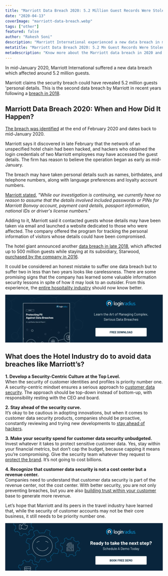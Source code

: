 ```yaml
---
title: "Marriott Data Breach 2020: 5.2 Million Guest Records Were Stolen"
date: "2020-04-13"
coverImage: "marriott-data-breach.webp"
tags: ["other"]
featured: false 
author: "Rakesh Soni"
description: "Marriott International experienced a new data breach in mid-January 2020, which affected about 5.2 million guests."
metatitle: "Marriott Data Breach 2020: 5.2 Mn Guest Records Were Stolen | LoginRadius"
metadescription: "Know more about the Marriott data breach in 2020 and the steps you can follow to avoid encountering such cyberattacks."
---
```


In mid-January 2020, Marriott International suffered a new data breach which affected around 5.2 million guests.

Marriott claims the security breach could have revealed 5.2 million guests 'personal details. This is the second data breach by Marriott in recent years following a [breach in 2018](https://www.washingtonpost.com/business/2018/11/30/marriott-discloses-massive-data-breach-impacting-million-guests/).

## Marriott Data Breach 2020: When and How Did It Happen?

[The breach was identified](https://news.marriott.com/news/2020/03/31/marriott-international-notifies-guests-of-property-system-incident/) at the end of February 2020 and dates back to mid-January 2020.

Marriott says it discovered in late February that the network of an unspecified hotel chain had been hacked, and hackers who obtained the login credentials of two Marriott employees may have accessed the guest details. The firm has reason to believe the operation began as early as mid-January.

The breach may have taken personal details such as names, birthdates, and telephone numbers, along with language preferences and loyalty account numbers. 

[Marriott stated](https://mysupport.marriott.com/), _"While our investigation is continuing, we currently have no reason to assume that the details involved included passwords or PINs for Marriott Bonvoy account, payment card details, passport information, national IDs or driver's license numbers."_

Adding to it, Marriott said it contacted guests whose details may have been taken via email and launched a website dedicated to those who were affected. The company offered the program for tracking the personal information of visitors whose details could have been compromised.

The hotel giant announced another [data breach in late 2018](https://news.marriott.com/2018/11/marriott-announces-starwood-guest-reservation-database-security-incident/), which affected up to 500 million guests while staying at its subsidiary, Starwood, [purchased by the company in 2016](https://www.cnbc.com/2016/09/23/marriott-buys-starwood-becoming-worlds-largest-hotel-chain.html).

It could be considered an honest mistake to suffer one data breach but to suffer two in less than two years looks like carelessness. There are some promising signs that the company has learned some valuable information security lessons in spite of how it may look to an outsider. From this experience, the [entire hospitality industry](https://www.loginradius.com/blog/2020/03/improve-customer-experience-hospitality-industry/) should now know better.

[![Protecting-PII-Data-Breaches-industry-report](Protecting-PII-Against-Data-Breaches.webp)](https://www.loginradius.com/resource/pii-data-breach-report/)

## What does the Hotel Industry do to avoid data breaches like Marriott’s?

**1\. Develop a Security-Centric Culture at the Top Level.**  
When the security of customer identities and profiles is priority number one. A security-centric mindset ensures a serious approach to [customer data security](https://www.loginradius.com/security/). The approach should be top-down instead of bottom-up, with responsibility resting with the CEO and board.

**2\. Stay ahead of the security curve.**  
It’s okay to be cautious in adopting innovations, but when it comes to customer data security products, companies should be proactive, constantly reviewing and trying new developments to [stay ahead of hackers](https://www.loginradius.com/blog/2019/10/cybersecurity-attacks-business/).

**3\. Make your security spend for customer data security unbudgeted.**  
Invest whatever it takes to protect sensitive customer data. Yes, stay within your financial metrics, but don’t cap the budget, because capping it means you’re compromising. Give the security team whatever they request to [protect the brand](https://www.loginradius.com/blog/2019/10/cybersecurity-best-practices-for-enterprises/). It’s not going to cost billions.

**4\. Recognize that customer data security is not a cost center but a revenue center.**  
Companies need to understand that customer data security is part of the revenue center, not the cost center. With better security, you are not only preventing breaches, but you are also [building trust within your customer](https://www.loginradius.com/blog/identity/digital-identity-management/) base to generate more revenue.

Let’s hope that Marriott and its peers in the travel industry have learned that, while the security of customer accounts may not be their core business, it still needs to be priority number one.

[![](BD-Developers2-1024x310.webp)](https://www.loginradius.com/contact-us?utm_source=blog&utm_medium=web&utm_campaign=marriott-data-breach-2020)
